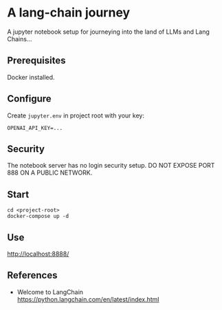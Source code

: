 # A lang-chain journey

A jupyter notebook setup for journeying into the land of LLMs and Lang Chains...

## Prerequisites

Docker installed. 

## Configure

Create `jupyter.env` in project root with your key:

```
OPENAI_API_KEY=...
```

## Security

The notebook server has no login security setup. 
DO NOT EXPOSE PORT 888 ON A PUBLIC NETWORK. 

## Start

    cd <project-root>
    docker-compose up -d

## Use

<http://localhost:8888/>

## References

- Welcome to LangChain <https://python.langchain.com/en/latest/index.html>